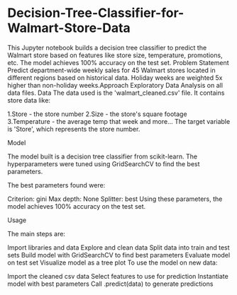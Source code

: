 # Decision-Tree-Classifier-for-Walmart-Store-Data
This Jupyter notebook builds a decision tree classifier to predict the Walmart store based on features like store size, temperature, promotions, etc. The model achieves 100% accuracy on the test set.
Problem Statement
Predict department-wide weekly sales for 45 Walmart stores located in different regions based on historical data. Holiday weeks are weighted 5x higher than non-holiday weeks.Approach
Exploratory Data Analysis on all data files.
Data
The data used is the 'walmart_cleaned.csv' file. It contains store data like:

1.Store - the store number
2.Size - the store's square footage
3.Temperature - the average temp that week
and more...
The target variable is 'Store', which represents the store number.

Model

The model built is a decision tree classifier from scikit-learn. The hyperparameters were tuned using GridSearchCV to find the best parameters.

The best parameters found were:

Criterion: gini
Max depth: None
Splitter: best
Using these parameters, the model achieves 100% accuracy on the test set.

Usage

The main steps are:

Import libraries and data
Explore and clean data
Split data into train and test sets
Build model with GridSearchCV to find best parameters
Evaluate model on test set
Visualize model as a tree plot
To use the model on new data:

Import the cleaned csv data
Select features to use for prediction
Instantiate model with best parameters
Call .predict(data) to generate predictions
